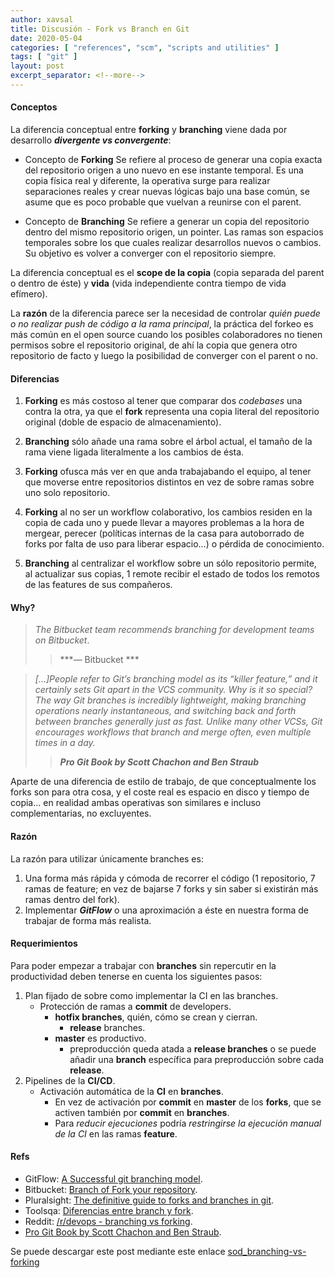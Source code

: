 ```yaml
---
author: xavsal
title: Discusión - Fork vs Branch en Git
date: 2020-05-04
categories: [ "references", "scm", "scripts and utilities" ]
tags: [ "git" ]
layout: post
excerpt_separator: <!--more-->
---
```


#### Conceptos
La diferencia conceptual entre **forking** y **branching** viene dada por desarrollo ***divergente vs convergente***:

- Concepto de **Forking**
Se refiere al proceso de generar una copia exacta del repositorio origen a uno nuevo en ese instante temporal. Es una copia física real y diferente, la operativa surge para realizar separaciones reales y crear nuevas lógicas bajo una base común, se asume que es poco probable que vuelvan a reunirse con el parent.

- Concepto de **Branching**
Se refiere a generar un copia del repositorio dentro del mismo repositorio origen, un pointer. Las ramas son espacios temporales sobre los que cuales realizar desarrollos nuevos o cambios. Su objetivo es volver a converger con el repositorio siempre.

La diferencia conceptual es el **scope de la copia** (copia separada del parent o dentro de éste) y **vida** (vida independiente contra tiempo de vida efímero).

La **razón** de la diferencia parece ser la necesidad de controlar *quién puede o no realizar push de código a la rama principal*, la práctica del forkeo es más común en el open source cuando los posibles colaboradores no tienen permisos sobre el repositorio original, de ahí la copia que genera otro repositorio de facto y luego la posibilidad de converger con el parent o no.

<!--more-->

#### Diferencias
1. **Forking** es más costoso al tener que comparar dos *codebases* una contra la otra, ya que el **fork** representa una copia literal del repositorio original (doble de espacio de almacenamiento).

2. **Branching** sólo añade una rama sobre el árbol actual, el tamaño de la rama viene ligada literalmente a los cambios de ésta.

3. **Forking** ofusca más ver en que anda trabajabando el equipo, al tener que moverse entre repositorios distintos en vez de sobre ramas sobre uno solo repositorio.

4. **Forking** al no ser un workflow colaborativo, los cambios residen en la copia de cada uno y puede llevar a mayores problemas a la hora de mergear, perecer (políticas internas de la casa para autoborrado de forks por falta de uso para liberar espacio…) o pérdida de conocimiento.

5. **Branching** al centralizar el workflow sobre un sólo repositorio permite, al actualizar sus copias, 1 remote recibir el estado de todos los remotos de las features de sus compañeros.

#### Why?

> *The Bitbucket team recommends branching for development teams on Bitbucket*.
>> ***— Bitbucket ***

> *[…]People refer to Git’s branching model as its “killer feature,” and it certainly sets Git apart in the VCS community. Why is it so special? The way Git branches is incredibly lightweight, making branching operations nearly instantaneous, and switching back and forth between branches generally just as fast. Unlike many other VCSs, Git encourages workflows that branch and merge often, even multiple times in a day.*
>> ***Pro Git Book by Scott Chachon and Ben Straub***

Aparte de una diferencia de estilo de trabajo, de que conceptualmente los forks son para otra cosa, y el coste real es espacio en disco y tiempo de copia… en realidad ambas operativas son similares e incluso complementarias, no excluyentes.

#### Razón
La razón para utilizar únicamente branches es:

1. Una forma más rápida y cómoda de recorrer el código (1 repositorio, 7 ramas de feature; en vez de bajarse 7 forks y sin saber si existirán más ramas dentro del fork).
2. Implementar ***GitFlow*** o una aproximación a éste en nuestra forma de trabajar de forma más realista.

#### Requerimientos
Para poder empezar a trabajar con **branches** sin repercutir en la productividad deben tenerse en cuenta los siguientes pasos:

1. Plan fijado de sobre como implementar la CI en las branches.
   * Protección de ramas a **commit** de developers.
     - **hotfix branches**, quién, cómo se crean y cierran.
       + **release** branches.
     - **master** es productivo.
       + preproducción queda atada a **release branches** o se puede añadir una **branch** específica para preproducción sobre cada **release**.
2. Pipelines de la **CI/CD**.
   * Activación automática de la **CI** en **branches**.
     - En vez de activación por **commit** en **master** de los **forks**, que se activen también por **commit** en **branches**.
     - Para *reducir ejecuciones* podría *restringirse la ejecución manual de la CI* en las ramas **feature**.

#### Refs 
- GitFlow: [A Successful git branching model](https://nvie.com/posts/a-successful-git-branching-model/ "A Successful git branching model").
- Bitbucket: [Branch of Fork your repository](https://confluence.atlassian.com/bitbucket/branch-or-fork-your-repository-221450630.html "Bitbucket: Branch of Fork your repository").
- Pluralsight: [The definitive guide to forks and branches in git](https://www.pluralsight.com/blog/software-development/the-definitive-guide-to-forks-and-branches-in-git "Pluralsight: The definitive guide to forks and branches in git").
- Toolsqa: [Diferencias entre branch y fork](https://www.toolsqa.com/git/difference-between-git-clone-and-git-fork "Toolsqa: Diferencias entre branch y fork").
- Reddit: [/r/devops - branching vs forking](https://old.reddit.com/r/devops/comments/7gvamp/github_branching_vs_forking_in_a_team_environment/dqmbtrx/ "Reddit: /r/devops - branching vs forking").
- [Pro Git Book by Scott Chachon and Ben Straub](https://github.com/progit/progit2/releases/download/2.1.198/progit.pdf "Pro Git Book by Scott Chachon and Ben Straub").

Se puede descargar este post mediante este enlace [sod_branching-vs-forking](/assets/posts/reference/scm/scripts_and_utilities/sod_branching-vs-forking.pdf)
